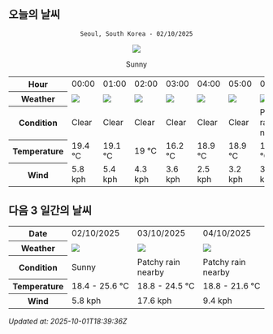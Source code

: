 ## 오늘의 날씨
<div align="center">

`Seoul, South Korea - 02/10/2025`

<img src="https://cdn.weatherapi.com/weather/64x64/day/113.png"/>

Sunny

</div>


<table>
    <tr>
        <th>Hour</th>
        <td>00:00</td><td>01:00</td><td>02:00</td><td>03:00</td><td>04:00</td><td>05:00</td><td>06:00</td><td>07:00</td><td>08:00</td><td>09:00</td><td>10:00</td><td>11:00</td><td>12:00</td><td>13:00</td><td>14:00</td><td>15:00</td><td>16:00</td><td>17:00</td><td>18:00</td><td>19:00</td><td>20:00</td><td>21:00</td><td>22:00</td><td>23:00</td>
    </tr>
    <tr>
        <th>Weather</th>
        <td><img src="https://cdn.weatherapi.com/weather/64x64/night/113.png"></img></td><td><img src="https://cdn.weatherapi.com/weather/64x64/night/113.png"></img></td><td><img src="https://cdn.weatherapi.com/weather/64x64/night/113.png"></img></td><td><img src="https://cdn.weatherapi.com/weather/64x64/night/113.png"></img></td><td><img src="https://cdn.weatherapi.com/weather/64x64/night/113.png"></img></td><td><img src="https://cdn.weatherapi.com/weather/64x64/night/113.png"></img></td><td><img src="https://cdn.weatherapi.com/weather/64x64/night/176.png"></img></td><td><img src="https://cdn.weatherapi.com/weather/64x64/day/113.png"></img></td><td><img src="https://cdn.weatherapi.com/weather/64x64/day/113.png"></img></td><td><img src="https://cdn.weatherapi.com/weather/64x64/day/113.png"></img></td><td><img src="https://cdn.weatherapi.com/weather/64x64/day/113.png"></img></td><td><img src="https://cdn.weatherapi.com/weather/64x64/day/113.png"></img></td><td><img src="https://cdn.weatherapi.com/weather/64x64/day/113.png"></img></td><td><img src="https://cdn.weatherapi.com/weather/64x64/day/113.png"></img></td><td><img src="https://cdn.weatherapi.com/weather/64x64/day/113.png"></img></td><td><img src="https://cdn.weatherapi.com/weather/64x64/day/113.png"></img></td><td><img src="https://cdn.weatherapi.com/weather/64x64/day/116.png"></img></td><td><img src="https://cdn.weatherapi.com/weather/64x64/day/116.png"></img></td><td><img src="https://cdn.weatherapi.com/weather/64x64/day/116.png"></img></td><td><img src="https://cdn.weatherapi.com/weather/64x64/night/116.png"></img></td><td><img src="https://cdn.weatherapi.com/weather/64x64/night/116.png"></img></td><td><img src="https://cdn.weatherapi.com/weather/64x64/night/116.png"></img></td><td><img src="https://cdn.weatherapi.com/weather/64x64/night/113.png"></img></td><td><img src="https://cdn.weatherapi.com/weather/64x64/night/116.png"></img></td>
    </tr>
    <tr>
        <th>Condition</th>
        <td width="200px">Clear </td><td width="200px">Clear </td><td width="200px">Clear </td><td width="200px">Clear </td><td width="200px">Clear </td><td width="200px">Clear </td><td width="200px">Patchy rain nearby</td><td width="200px">Sunny</td><td width="200px">Sunny</td><td width="200px">Sunny</td><td width="200px">Sunny</td><td width="200px">Sunny</td><td width="200px">Sunny</td><td width="200px">Sunny</td><td width="200px">Sunny</td><td width="200px">Sunny</td><td width="200px">Partly Cloudy </td><td width="200px">Partly Cloudy </td><td width="200px">Partly Cloudy </td><td width="200px">Partly Cloudy </td><td width="200px">Partly Cloudy </td><td width="200px">Partly Cloudy </td><td width="200px">Clear </td><td width="200px">Partly Cloudy </td>
    </tr>
    <tr>
        <th>Temperature</th>
        <td>19.4 °C</td><td>19.1 °C</td><td>19 °C</td><td>16.2 °C</td><td>18.9 °C</td><td>18.9 °C</td><td>18.4 °C</td><td>18.4 °C</td><td>19.6 °C</td><td>20.4 °C</td><td>22.1 °C</td><td>23.2 °C</td><td>23.7 °C</td><td>24.9 °C</td><td>25.6 °C</td><td>24.8 °C</td><td>25 °C</td><td>24.5 °C</td><td>23.4 °C</td><td>22.5 °C</td><td>22.1 °C</td><td>21.6 °C</td><td>21.4 °C</td><td>20.8 °C</td>
    </tr>
    <tr>
        <th>Wind</th>
        <td>5.8 kph</td><td>5.4 kph</td><td>4.3 kph</td><td>3.6 kph</td><td>2.5 kph</td><td>3.2 kph</td><td>3.6 kph</td><td>4 kph</td><td>3.6 kph</td><td>3.6 kph</td><td>3.6 kph</td><td>1.8 kph</td><td>1.8 kph</td><td>3.2 kph</td><td>3.6 kph</td><td>5 kph</td><td>3.6 kph</td><td>2.9 kph</td><td>2.9 kph</td><td>4.3 kph</td><td>2.5 kph</td><td>0.4 kph</td><td>1.8 kph</td><td>2.9 kph</td>
    </tr>
</table>


## 다음 3 일간의 날씨


<table>
    <tr>
        <th>Date</th>
        <td>02/10/2025</td><td>03/10/2025</td><td>04/10/2025</td>
    </tr>
    <tr>
        <th>Weather</th>
        <td><img src="https://cdn.weatherapi.com/weather/64x64/day/113.png"/></td><td><img src="https://cdn.weatherapi.com/weather/64x64/day/176.png"/></td><td><img src="https://cdn.weatherapi.com/weather/64x64/day/176.png"/></td>
    </tr>
    <tr>
        <th>Condition</th>
        <td width="200px">Sunny</td><td width="200px">Patchy rain nearby</td><td width="200px">Patchy rain nearby</td>
    </tr>
    <tr>
        <th>Temperature</th>
        <td>18.4 -  25.6 °C</td><td>18.8 -  24.5 °C</td><td>18.8 -  21.6 °C</td>
    </tr>
    <tr>
        <th>Wind</th>
        <td>5.8 kph</td><td>17.6 kph</td><td>9.4 kph</td>
    </tr>
</table>


*Updated at: 2025-10-01T18:39:36Z*
